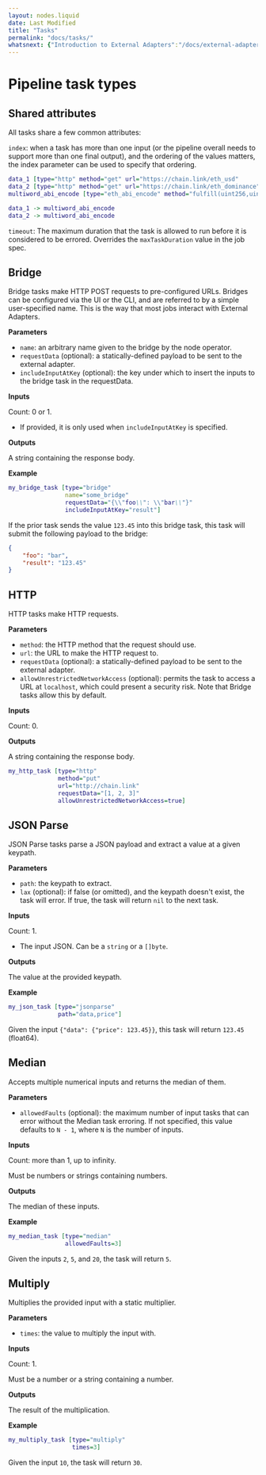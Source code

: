 ```yaml
---
layout: nodes.liquid
date: Last Modified
title: "Tasks"
permalink: "docs/tasks/"
whatsnext: {"Introduction to External Adapters":"/docs/external-adapters/", "Jobs":"/docs/jobs/"}
---
```


# Pipeline task types

## Shared attributes

All tasks share a few common attributes:

`index`: when a task has more than one input (or the pipeline overall needs to support more than one final output), and the ordering of the values matters, the index parameter can be used to specify that ordering.

```dot
data_1 [type="http" method="get" url="https://chain.link/eth_usd"       index=0]
data_2 [type="http" method="get" url="https://chain.link/eth_dominance" index=1]
multiword_abi_encode [type="eth_abi_encode" method="fulfill(uint256,uint256)"]

data_1 -> multiword_abi_encode
data_2 -> multiword_abi_encode
```

`timeout`: The maximum duration that the task is allowed to run before it is considered to be errored. Overrides the `maxTaskDuration` value in the job spec.

## Bridge

Bridge tasks make HTTP POST requests to pre-configured URLs. Bridges can be configured via the UI or the CLI, and are referred to by a simple user-specified name. This is the way that most jobs interact with External Adapters.

**Parameters**

- `name`: an arbitrary name given to the bridge by the node operator.
- `requestData` (optional): a statically-defined payload to be sent to the external adapter.
- `includeInputAtKey` (optional): the key under which to insert the inputs to the bridge task in the requestData.

**Inputs**

Count: 0 or 1.

- If provided, it is only used when `includeInputAtKey` is specified.

**Outputs**

A string containing the response body.

**Example**

```dot
my_bridge_task [type="bridge"
                name="some_bridge"
                requestData="{\\"foo\\": \\"bar\\"}"
                includeInputAtKey="result"]
```

If the prior task sends the value `123.45` into this bridge task, this task will submit the following payload to the bridge:

```json
{
    "foo": "bar",
    "result": "123.45"
}
```

## HTTP

HTTP tasks make HTTP requests.

**Parameters**

- `method`: the HTTP method that the request should use.
- `url`: the URL to make the HTTP request to.
- `requestData` (optional): a statically-defined payload to be sent to the external adapter.
- `allowUnrestrictedNetworkAccess` (optional): permits the task to access a URL at `localhost`, which could present a security risk. Note that Bridge tasks allow this by default.

**Inputs**

Count: 0.

**Outputs**

A string containing the response body.

```dot
my_http_task [type="http"
              method="put"
              url="http://chain.link"
              requestData="[1, 2, 3]"
              allowUnrestrictedNetworkAccess=true]
```

## JSON Parse

JSON Parse tasks parse a JSON payload and extract a value at a given keypath.

**Parameters**

- `path`: the keypath to extract.
- `lax` (optional): if false (or omitted), and the keypath doesn't exist, the task will error. If true, the task will return `nil` to the next task.

**Inputs**

Count: 1.

- The input JSON. Can be a `string` or a `[]byte`.

**Outputs**

The value at the provided keypath.

**Example**

```dot
my_json_task [type="jsonparse"
              path="data,price"]
```

Given the input `{"data": {"price": 123.45}}`, this task will return `123.45` (float64).

## Median

Accepts multiple numerical inputs and returns the median of them.

**Parameters**

- `allowedFaults` (optional): the maximum number of input tasks that can error without the Median task erroring. If not specified, this value defaults to `N - 1`, where `N` is the number of inputs.

**Inputs**

Count: more than 1, up to infinity.

Must be numbers or strings containing numbers.

**Outputs**

The median of these inputs.

**Example**

```dot
my_median_task [type="median"
                allowedFaults=3]
```

Given the inputs `2`, `5`, and `20`, the task will return `5`.

## Multiply

Multiplies the provided input with a static multiplier.

**Parameters**

- `times`: the value to multiply the input with.

**Inputs**

Count: 1.

Must be a number or a string containing a number.

**Outputs**

The result of the multiplication.

**Example**

```dot
my_multiply_task [type="multiply"
                  times=3]
```

Given the input `10`, the task will return `30`.

